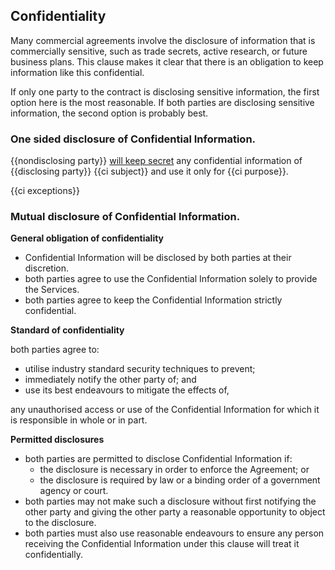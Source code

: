 ## Confidentiality

Many commercial agreements involve the disclosure of information that is commercially sensitive, such as trade secrets, active research, or future business plans. This clause makes it clear that there is an obligation to keep information like this confidential.

If only one party to the contract is disclosing sensitive information, the first option here is the most reasonable. If both parties are disclosing sensitive information, the second option is probably best.

### One sided disclosure of Confidential Information.


{{nondisclosing party}} [will keep secret](https://github.com/lawpatch/au-confidentiality/blob/d1d4e0b6541615413901091a7d3a4dc41749e17c/confidentiality_terms.md) any confidential information of {{disclosing party}} {{ci subject}} and use it only for {{ci purpose}}.

{{ci exceptions}}

### Mutual disclosure of Confidential Information.

**General obligation of confidentiality**

- Confidential Information will be disclosed by both parties at their discretion.
- both parties agree to use the Confidential Information solely to provide the Services.
- both parties agree to keep the Confidential Information strictly confidential.

**Standard of confidentiality**

both parties agree to:
- utilise industry standard security techniques to prevent;
- immediately notify the other party of; and
- use its best endeavours to mitigate the effects of,

any unauthorised access or use of the Confidential Information for which it is responsible in whole or in part.

**Permitted disclosures**

- both parties are permitted to disclose Confidential Information if:
	- the disclosure is necessary in order to enforce the Agreement; or
	- the disclosure is required by law or a binding order of a government agency or court.
- both parties may not make such a disclosure without first notifying the other party and giving the other party a reasonable opportunity to object to the disclosure.
- both parties must also use reasonable endeavours to ensure any person receiving the Confidential Information under this clause will treat it confidentially.
